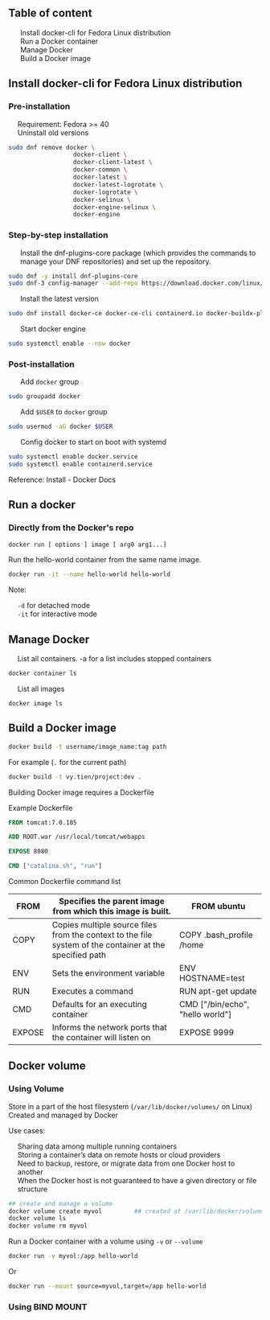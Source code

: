 <div id="toc" />

## Table of content

1. [Install docker-cli for Fedora Linux distribution](#install)
2. [Run a Docker container](#run)
3. [Manage Docker](#manage)
4. [Build a Docker image](#build)

<div id="install" />

## Install docker-cli for Fedora Linux distribution

### Pre-installation

-   Requirement: Fedora >= 40
-   Uninstall old versions

```bash
sudo dnf remove docker \
                  docker-client \
                  docker-client-latest \
                  docker-common \
                  docker-latest \
                  docker-latest-logrotate \
                  docker-logrotate \
                  docker-selinux \
                  docker-engine-selinux \
                  docker-engine
```

### Step-by-step installation

1. Install the dnf-plugins-core package (which provides the commands to manage your DNF repositories) and set up the repository.

```bash
sudo dnf -y install dnf-plugins-core
sudo dnf-3 config-manager --add-repo https://download.docker.com/linux/fedora/docker-ce.repo
```

2. Install the latest version

```bash
sudo dnf install docker-ce docker-ce-cli containerd.io docker-buildx-plugin docker-compose-plugin
```

3. Start docker engine

```bash
sudo systemctl enable --now docker
```

### Post-installation

1. Add `docker` group

```bash
sudo groupadd docker
```

2. Add `$USER` to `docker` group

```bash
sudo usermod -aG docker $USER
```

3. Config docker to start on boot with systemd

```bash
sudo systemctl enable docker.service
sudo systemctl enable containerd.service
```

Reference: [Install - Docker Docs](https://docs.docker.com/engine/install/)

<div id="run" />

## Run a docker

### Directly from the Docker's repo

```bash
docker run [ options ] image [ arg0 arg1...]
```

Run the hello-world container from the same name image.

```bash
docker run -it --name hello-world hello-world
```

Note:

-   `-d` for detached mode
-   `-it` for interactive mode

<div id="manage" />

## Manage Docker

-   List all containers. -a for a list includes stopped containers

```bash
docker container ls
```

-   List all images

```
docker image ls
```

<div id="build" />

## Build a Docker image

```bash
docker build -t username/image_name:tag path
```

For example (`.` for the current path)

```bash
docker build -t vy.tien/project:dev .
```

Building Docker image requires a Dockerfile

Example Dockerfile

```Dockerfile
FROM tomcat:7.0.105

ADD ROOT.war /usr/local/tomcat/webapps

EXPOSE 8080

CMD ["catalina.sh", "run"]
```

Common Dockerfile command list

| FROM   | Specifies the parent image from which this image is built.                                              | FROM ubuntu                      |
| ------ | ------------------------------------------------------------------------------------------------------- | -------------------------------- |
| COPY   | Copies multiple source files from the context to the file system of the container at the specified path | COPY .bash_profile /home         |
| ENV    | Sets the environment variable                                                                           | ENV HOSTNAME=test                |
| RUN    | Executes a command                                                                                      | RUN apt-get update               |
| CMD    | Defaults for an executing container                                                                     | CMD ["/bin/echo", "hello world"] |
| EXPOSE | Informs the network ports that the container will listen on                                             | EXPOSE 9999                      |

## Docker volume

### Using Volume

Store in a part of the host filesystem (`/var/lib/docker/volumes/` on Linux)
Created and managed by Docker

Use cases:

-   Sharing data among multiple running containers
-   Storing a container’s data on remote hosts or cloud providers
-   Need to backup, restore, or migrate data from one Docker host to another
-   When the Docker host is not guaranteed to have a given directory or file structure

```sh
## create and manage a volume
docker volume create myvol         ## created at /var/lib/docker/volumes/myvol
docker volume ls
docker volume rm myvol
```

Run a Docker container with a volume using `-v` or `--volume`

```bash
docker run -v myvol:/app hello-world
```

Or

```bash
docker run --mount source=myvol,target=/app hello-world
```

### Using BIND MOUNT